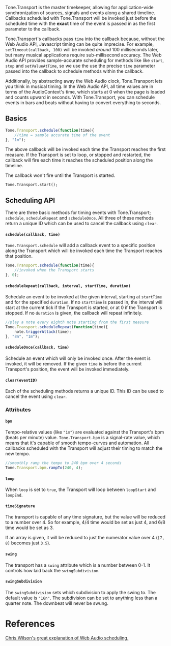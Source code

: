 Tone.Transport is the master timekeeper, allowing for application-wide synchronization of sources, signals and events along a shared timeline. Callbacks scheduled with Tone.Transport will be invoked just before the scheduled time with the **exact** time of the event is passed in as the first parameter to the callback. 

Tone.Transport's callbacks pass `time` into the callback because, without the Web Audio API, Javascript timing can be quite imprecise. For example, `setTimeout(callback, 100)` will be invoked _around_ 100 milliseconds later, but many musical applications require sub-millisecond accuracy. The Web Audio API provides sample-accurate scheduling for methods like like `start`, `stop` and `setValueAtTime`, so we use the use the precise `time` parameter passed into the callback to schedule methods within the callback. 

Additionally, by abstracting away the Web Audio clock, Tone.Transport lets you think in musical timing. In the Web Audio API, all time values are in terms of the AudioContext's time, which starts at 0 when the page is loaded and counts upward in seconds. With Tone.Transport, you can schedule events in bars and beats without having to convert everything to seconds.


## Basics

```javascript
Tone.Transport.schedule(function(time){
	//time = sample accurate time of the event
}, "1m");
```

The above callback will be invoked each time the Transport reaches the first measure. If the Transport is set to loop, or stopped and restarted, the callback will fire each time it reaches the scheduled position along the timeline. 

The callback won't fire until the Transport is started. 

```
Tone.Transport.start();
```

## Scheduling API

There are three basic methods for timing events with Tone.Transport; `schedule`, `scheduleRepeat` and `scheduleOnce`. All three of these methods return a unique ID which can be used to cancel the callback using `clear`. 

#### `schedule(callback, time)`

`Tone.Transport.schedule` will add a callback event to a specific position along the Transport which will be invoked each time the Transport reaches that position.

```javascript
Tone.Transport.schedule(function(time){
	//invoked when the Transport starts
}, 0);
```

#### `scheduleRepeat(callback, interval, startTime, duration)`

Schedule an event to be invoked at the given interval, starting at `startTime` and for the specified `duration`. If no `startTime` is passed in, the interval will start at the current tick if the Transport is started, or at 0 if the Transport is stopped. If no `duration` is given, 
the callback will repeat infinitely. 

```javascript
//play a note every eighth note starting from the first measure
Tone.Transport.scheduleRepeat(function(time){
	note.triggerAttack(time);
}, "8n", "1m");
```

#### `scheduleOnce(callback, time)`

Schedule an event which will only be invoked once. After the event is invoked, it will be removed. If the given `time` is before the current Transport's position, the event will be invoked immediately. 


#### `clear(eventID)`

Each of the scheduling methods returns a unique ID. This ID can be used to cancel the event using `clear`. 

### Attributes

#### `bpm`

Tempo-relative values (like `"1m"`) are evaluated against the Transport's bpm (beats per minute) value. `Tone.Transport.bpm` is a signal-rate value, which means that it's capable of smooth tempo-curves and automation. All callbacks scheduled with the Transport will adjust their timing to match the new tempo. 

```javascript
//smoothly ramp the tempo to 240 bpm over 4 seconds
Tone.Transport.bpm.rampTo(240, 4);
```


#### `loop`

When `loop` is set to `true`, the Transport will loop between `loopStart` and `loopEnd`. 

#### `timeSignature`

The transport is capable of any time signature, but the value will be reduced to a number over 4. So for example, 4/4 time would be set as just 4, and 6/8 time would be set as 3. 

If an array is given, it will be reduced to just the numerator value over 4 (`[7, 8]` becomes just `3.5`).

#### `swing`

The transport has a `swing` attribute which is a number between 0-1. It controls how laid back the `swingSubdivision`. 

#### `swingSubdivision`

The `swingSubdivision` sets which subdivision to apply the swing to. The default value is `"16n"`. The subdivision can be set to anything less than a quarter note. The downbeat will never be swung. 

# References

[Chris Wilson's great explanation of Web Audio scheduling.](http://www.html5rocks.com/en/tutorials/audio/scheduling/)